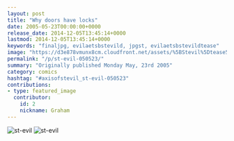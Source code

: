 ```yaml
---
layout: post
title: "Why doors have locks"
date: 2005-05-23T00:00:00+0000
release_date: 2014-12-05T13:45:14+0000
lastmod: 2014-12-05T13:45:14+0000
keywords: "finaljpg, evilaetsbstevild, jpgst, evilaetsbstevildtease"
image: "https://d3e878vmunx8cm.cloudfront.net/assets/%5BStevil%5Dtease5-23-05.jpg"
permalink: "/p/st-evil-050523/"
summary: "Originally published Monday May, 23rd 2005"
category: comics
hashtag: "#axisofstevil_st-evil-050523"
contributions:
- type: featured_image
  contributor:
    id: 2
    nickname: Graham
---
```


![st-evil](https://d3e878vmunx8cm.cloudfront.net/assets/%5BStevil%5Dtease5-23-05.jpg)
![st-evil](https://d3e878vmunx8cm.cloudfront.net/assets/%5Bstevil%5D5-23-05final1.jpg)

